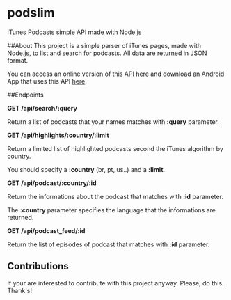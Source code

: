 # podslim
iTunes Podcasts simple API made with Node.js

##About
This project is a simple parser of iTunes pages, made with Node.js, to list and search for podcasts. All data are returned in JSON format.

You can access an online version of this API [here](http://podslim.herokuapp.com/) and download an Android App that uses this API [here](https://play.google.com/store/apps/details?id=com.afilhodaniel.podslim).

##Endpoints

**GET /api/search/:query**

Return a list of podcasts that your names matches with **:query** parameter.

**GET /api/highlights/:country/:limit**

Return a limited list of highlighted podcasts second the iTunes algorithm by country.

You should specify a **:country** (br, pt, us..) and a **:limit**.

**GET /api/podcast/:country/:id**

Return the informations about the podcast that matches with **:id** parameter.

The **:country** parameter specifies the language that the informations are returned.

**GET /api/podcast_feed/:id**

Return the list of episodes of podcast that matches with **:id** parameter.

## Contributions

If your are interested to contribute with this project anyway. Please, do this. Thank's!
